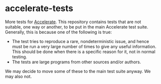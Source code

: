 # accelerate-tests

More tests for [Accelerate](https://github.com/AccelerateHS/accelerate). This
repository contains tests that are not suitable, one way or another, to be put
in the main Accelerate test suite. Generally, this is because one of the
following is true:

- The test tries to reproduce a rare, nondeterministic issue, and hence must be
  run a very large number of times to give any useful information. This should
  be done when there is a specific reason for it, not in normal testing.
- The tests are large programs from other sources and/or authors.

We may decide to move some of these to the main test suite anyway. We may also
not.
